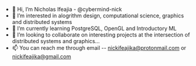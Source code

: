 - 👋 Hi, I’m Nicholas Ifeajia - @cybermind-nick
- 👀 I’m interested in alogrithm design, computational science, graphics and distributed systems
- 🌱 I’m currently learning PostgreSQL, OpenGL and Introductory ML
- 💞️ I’m looking to collaborate on interesting projects at the intersection of distributed systems and graphics...
- 📫 You can reach me through email -- nickifeajika@protonmail.com or nickifeajika@gmail.com

<!---
cybermind-nick/cybermind-nick is a ✨ special ✨ repository because its `README.md` (this file) appears on your GitHub profile.
You can click the Preview link to take a look at your changes.
--->
